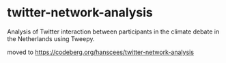 # twitter-network-analysis
Analysis of Twitter interaction between participants in the climate debate in the Netherlands using Tweepy.

moved to https://codeberg.org/hanscees/twitter-network-analysis
